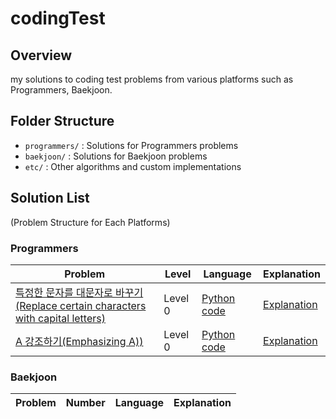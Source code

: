 # codingTest

## Overview
my solutions to coding test problems from various platforms such as Programmers, Baekjoon.

## Folder Structure  
- `programmers/` : Solutions for Programmers problems  
- `baekjoon/` : Solutions for Baekjoon problems  
- `etc/` : Other algorithms and custom implementations

## Solution List
(Problem Structure for Each Platforms)

### Programmers
| Problem | Level | Language | Explanation |
|---------|-------|------|------------|
| [특정한 문자를 대문자로 바꾸기(Replace certain characters with capital letters)](https://school.programmers.co.kr/learn/courses/30/lessons/181873) | Level 0 | [Python code](./python/programmers/level0/solve1.py) | [Explanation](./solutions/특정한_문자를_대문자로_바꾸기_Replace_certain_characters_with_capital_letters.md) |
| [A 강조하기(Emphasizing A))](https://school.programmers.co.kr/learn/courses/30/lessons/181874) | Level 0 | [Python code](./python/programmers/level0/solve2.py) | [Explanation](./solutions/A_강조하기_Emphasizing_A.md) |

### Baekjoon
| Problem | Number | Language | Explanation |
|---------|-------|------|------------|
